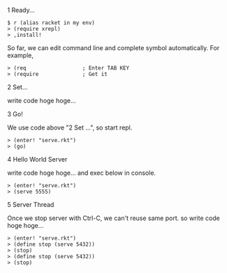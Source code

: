 1 Ready...

```
$ r (alias racket in my env)
> (require xrepl)
> ,install!
```

So far, we can edit command line and complete symbol automatically. For example,

```
> (req                  ; Enter TAB KEY
> (require              ; Get it
```

2 Set...

write code hoge hoge...

3 Go!

We use code above "2 Set ...", so start repl.

```
> (enter! "serve.rkt")
> (go)
```

4 Hello World Server

write code hoge hoge...
and exec below in console.

```
> (enter! "serve.rkt")
> (serve 5555)
```

5 Server Thread

Once we stop server with Ctrl-C, we can't reuse same port.
so write code hoge hoge...

```
> (enter! "serve.rkt")
> (define stop (serve 5432))
> (stop)
> (define stop (serve 5432))
> (stop)
```
